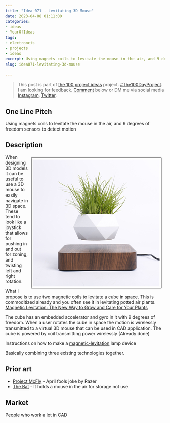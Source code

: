 ```yaml
---
title: "Idea 071 - Levitating 3D Mouse"
date: 2023-04-08 01:11:00
categories:
- ideas
- YearOfIdeas
tags:
- electroncis
- projects
- ideas
excerpt: Using magnets coils to levitate the mouse in the air, and 9 degrees of freedom sensors to detect motion
slug: idea071-levitating-3d-mouse

---
```


> This post is part of [the 100 project ideas](https://blog.abluestar.com/projects/2023-100-ideas/) project. [#The100DayProject](https://www.the100dayproject.org/). I am looking for feedback. <a href='#utterances-comments'>Comment</a> below or DM me via social media <a href="https://instagram.com/funvill" rel="nofollow noopener noreferrer"><i class="fab fa-fw fa-instagram" aria-hidden="true"></i><span class="label">Instagram</span></a>, <a href="https://twitter.com/funvill" rel="nofollow noopener noreferrer"><i class="fab fa-fw fa-twitter" aria-hidden="true"></i><span class="label">Twitter</span></a>.

## One Line Pitch

Using magnets coils to levitate the mouse in the air, and 9 degrees of freedom sensors to detect motion

## Description

<img src='\public\uploads\2023\magnetic-levitation-plant.png' alt='magnetic-levitation-plant' style="float: right; margin: 10px; max-width: 400px; border: 1px solid black; padding: 5px" >When designing 3D models it can be useful to use a 3D mouse to easily navigate in 3D space. These tend to look like a joystick that allows for pushing in and out for zoning, and twisting left and right rotation.

What I propose is to use two magnetic coils to levitate a cube in space. This is commoditized already and you often see it in levitating potted air plants. [Magnetic Levitation: The New Way to Grow and Care for Your Plants](https://discover.hubpages.com/living/Magnetic-Levitation-The-New-Way-to-Grow-and-Care-for-Your-Plants)

The cube has an embedded accelerator and gyro in it with 9 degrees of freedom. When a user rotates the cube in space the motion is wirelessly transmitted to a virtual 3D mouse that can be used in CAD application. The cube is powered by coil transmitting power wirelessly (Already done)

Instructions on how to make a [magnetic-levitation](https://learn.sparkfun.com/tutorials/magnetic-levitation/all) lamp device

Basically combining three existing technologies together.

## Prior art

- [Project McFly](https://www.razer.com/project-mcfly) - April fools joke by Razer
- [The Bat](https://www.kibardindesign.com/products/in-progress/the-bat-levitating-kibardin/) - It holds a mouse in the air for storage not use.

## Market

People who work a lot in CAD
